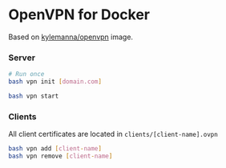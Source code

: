 # OpenVPN for Docker

Based on [kylemanna/openvpn](https://hub.docker.com/r/kylemanna/openvpn) image.

### Server

```bash
# Run once
bash vpn init [domain.com]

bash vpn start
```

### Clients

All client certificates are located in `clients/[client-name].ovpn`

```bash
bash vpn add [client-name]
bash vpn remove [client-name]
```
